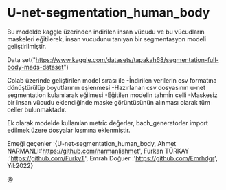 # U-net-segmentation_human_body
Bu modelde kaggle üzerinden indirilen insan vücudu ve bu vücudların maskeleri eğitilerek, insan vucudunu tanıyan bir segmentasyon modeli geliştirilmiştir.

Data set("https://www.kaggle.com/datasets/tapakah68/segmentation-full-body-mads-dataset")

Colab üzerinde geliştirilen model sırası ile
    -İndirilen verilerin csv formatına dönüştürülüp boyutlarının eşlenmesi
    -Hazırlanan csv dosyasının u-net segmentation kulanılarak eğilmesi
    -Eğitilen modelin tahmin celli
    -Maskesiz bir insan vücudu eklendiğinde maske görüntüsünün alınması
olarak tüm celler bulunmaktadır.

Ek olarak modelde kullanılan metric değerler, bach_generatorler import edilmek üzere dosyalar kısmına eklenmiştir.

Emeği geçenler :{U-net-segmentation_human_body,
Ahmet NARMANLI:'https://github.com/narmanliahmet',
Furkan TÜRKAY :'https://github.com/FurkyT',
Emrah Doğuer  :'https://github.com/Emrhdgr',
Yıl:2022}

@
